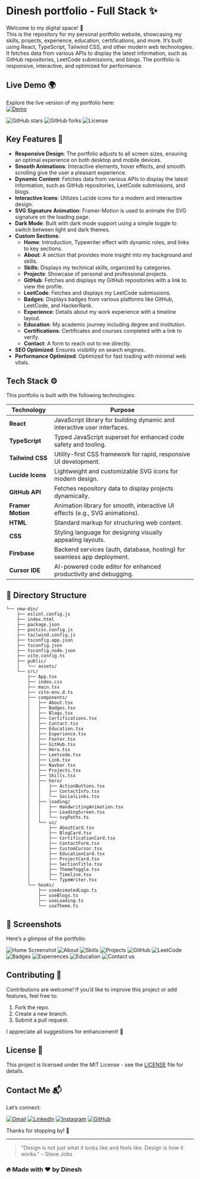 # Dinesh portfolio - Full Stack ✨
Welcome to my digital space! 🚀  
This is the repository for my personal portfolio website, showcasing my skills, projects, experience, education, certifications, and more. It’s built using React, TypeScript, Tailwind CSS, and other modern web technologies. It fetches data from various APIs to display the latest information, such as GitHub repositories, LeetCode submissions, and blogs. The portfolio is responsive, interactive, and optimized for performance.

## Live Demo 🌍

Explore the live version of my portfolio here:  
[![Demo](https://img.shields.io/badge/Demo-Available-blue)](https://m-dinesh-30.web.app/)

![GitHub stars](https://img.shields.io/github/stars/dineshit27/portfolio-web-pvt?style=social)
![GitHub forks](https://img.shields.io/github/forks/dineshit27/portfolio-web-pvt?style=social)
![License](https://img.shields.io/github/license/dineshit27/portfolio-web-pvt?style=social)

## Key Features 🔑

- **Responsive Design**: The portfolio adjusts to all screen sizes, ensuring an optimal experience on both desktop and mobile devices.
- **Smooth Animations**: Interactive elements, hover effects, and smooth scrolling give the user a pleasant experience.
- **Dynamic Content**: Fetches data from various APIs to display the latest information, such as GitHub repositories, LeetCode submissions, and blogs.
- **Interactive Icons**: Utilizes Lucide icons for a modern and interactive design.
- **SVG Signature Animation**: Framer-Motion is used to animate the SVG signature on the loading page.
- **Dark Mode**: Built with dark mode support using a simple toggle to switch between light and dark themes.
- **Custom Sections**:
  - **Home**: Introduction, Typewriter effect with dynamic roles, and links to key sections.
  - **About**: A section that provides more insight into my background and skills.
  - **Skills**: Displays my technical skills, organized by categories.
  - **Projects**: Showcase of personal and professional projects.
  - **GitHub**: Fetches and displays my GitHub repositories with a link to view the profile.
  - **LeetCode**: Fetches and displays my LeetCode submissions.
  - **Badges**: Displays badges from various platforms like GitHub, LeetCode, and HackerRank.
  - **Experience**: Details about my work experience with a timeline layout.
  - **Education**: My academic journey including degree and institution.
  - **Certifications**: Certificates and courses completed with a link to verify.
  - **Contact**: A form to reach out to me directly.
- **SEO Optimized**: Ensures visibility on search engines.
- **Performance Optimized**: Optimized for fast loading with minimal web vitals.
  
## Tech Stack ⚙️

This portfolio is built with the following technologies:

| Technology       | Purpose                                                                 |
|------------------|-------------------------------------------------------------------------|
| **React**        | JavaScript library for building dynamic and interactive user interfaces. |
| **TypeScript**   | Typed JavaScript superset for enhanced code safety and tooling.         |
| **Tailwind CSS** | Utility-first CSS framework for rapid, responsive UI development.        |
| **Lucide Icons** | Lightweight and customizable SVG icons for modern design.               |
| **GitHub API**   | Fetches repository data to display projects dynamically.                |
| **Framer Motion**| Animation library for smooth, interactive UI effects (e.g., SVG animations). |
| **HTML**         | Standard markup for structuring web content.                            |
| **CSS**          | Styling language for designing visually appealing layouts.              |
| **Firebase**     | Backend services (auth, database, hosting) for seamless app deployment. |
| **Cursor IDE**   | AI-powered code editor for enhanced productivity and debugging.         |

## 📂 **Directory Structure**
```
└── new-din/
    ├── eslint.config.js
    ├── index.html
    ├── package.json
    ├── postcss.config.js
    ├── tailwind.config.js
    ├── tsconfig.app.json
    ├── tsconfig.json
    ├── tsconfig.node.json
    ├── vite.config.ts
    ├── public/
    │   └── assets/
    └── src/
        ├── App.tsx
        ├── index.css
        ├── main.tsx
        ├── vite-env.d.ts
        ├── components/
        │   ├── About.tsx
        │   ├── Badges.tsx
        │   ├── Blogs.tsx
        │   ├── Certifications.tsx
        │   ├── Contact.tsx
        │   ├── Education.tsx
        │   ├── Experience.tsx
        │   ├── Footer.tsx
        │   ├── GitHub.tsx
        │   ├── Hero.tsx
        │   ├── Leetcode.tsx
        │   ├── Link.tsx
        │   ├── Navbar.tsx
        │   ├── Projects.tsx
        │   ├── Skills.tsx
        │   ├── hero/
        │   │   ├── ActionButtons.tsx
        │   │   ├── ContactInfo.tsx
        │   │   └── SocialLinks.tsx
        │   ├── loading/
        │   │   ├── HandwritingAnimation.tsx
        │   │   ├── LoadingScreen.tsx
        │   │   └── svgPaths.ts
        │   └── ui/
        │       ├── AboutCard.tsx
        │       ├── BlogCard.tsx
        │       ├── CertificationCard.tsx
        │       ├── ContactForm.tsx
        │       ├── CustomCursor.tsx
        │       ├── EducationCard.tsx
        │       ├── ProjectCard.tsx
        │       ├── SectionTitle.tsx
        │       ├── ThemeToggle.tsx
        │       ├── Timeline.tsx
        │       └── TypeWriter.tsx
        └── hooks/
            ├── useAnimatedLogo.ts
            ├── useBlogs.ts
            ├── useLoading.ts
            └── useTheme.ts
```

## 📸 Screenshots

Here’s a glimpse of the portfolio:

![Home Screenshot](./public/assets/portfolio.png)
![About](./public/assets/about.png)
![Skills](./public/assets/skill.png)
![Projects](./public/assets/project.png)
![GitHub](./public/assets/github.png)
![LeetCode](./public/assets/leetcode.png)
![Badges](./public/assets/badge.png)
![Experiences](./public/assets/experience.png)
![Education](./public/assets/education.png)
![Contact us](./public/assets/contact.png)

## Contributing 🤝

Contributions are welcome! If you’d like to improve this project or add features, feel free to:

1. Fork the repo.
2. Create a new branch.
3. Submit a pull request.

I appreciate all suggestions for enhancement! 🙏

## License 📄

This project is licensed under the MIT License - see the [LICENSE](LICENSE) file for details.

## Contact Me 📬

Let’s connect:

[![Gmail](https://img.shields.io/badge/Contact%20me-Gmail-red)](mailto:m.dinesh.it27@gmail.com)
[![LinkedIn](https://img.shields.io/badge/LinkedIn-Dinesh.M-blue)](https://www.linkedin.com/in/m-dinesh-d30/)
[![Instagram](https://img.shields.io/badge/Instagram-DINESH-darkpink)](https://www.instagram.com/_dinx_pvt_430)
[![GitHub](https://img.shields.io/badge/GitHub-dineshit27-yellow)](https://github.com/dineshit27)

Thanks for stopping by! 👋

---

> "Design is not just what it looks like and feels like. Design is how it works." – Steve Jobs

### 🔥 Made with ❤️ by **Dinesh**
